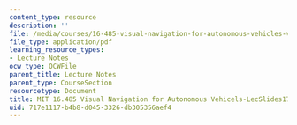 ```yaml
---
content_type: resource
description: ''
file: /media/courses/16-485-visual-navigation-for-autonomous-vehicles-vnav-fall-2020/717e1117b4b8d0453326db305356aef4_MIT16_485F20_lec17part2.pdf
file_type: application/pdf
learning_resource_types:
- Lecture Notes
ocw_type: OCWFile
parent_title: Lecture Notes
parent_type: CourseSection
resourcetype: Document
title: MIT 16.485 Visual Navigation for Autonomous Vehicels-LecSlides17-2
uid: 717e1117-b4b8-d045-3326-db305356aef4
---
```

